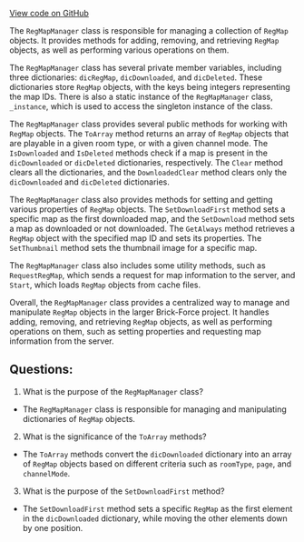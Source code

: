 [View code on GitHub](https://github.com/TieHaxJan/Brick-Force/Assembly-CSharp\RegMapManager.cs)

The `RegMapManager` class is responsible for managing a collection of `RegMap` objects. It provides methods for adding, removing, and retrieving `RegMap` objects, as well as performing various operations on them.

The `RegMapManager` class has several private member variables, including three dictionaries: `dicRegMap`, `dicDownloaded`, and `dicDeleted`. These dictionaries store `RegMap` objects, with the keys being integers representing the map IDs. There is also a static instance of the `RegMapManager` class, `_instance`, which is used to access the singleton instance of the class.

The `RegMapManager` class provides several public methods for working with `RegMap` objects. The `ToArray` method returns an array of `RegMap` objects that are playable in a given room type, or with a given channel mode. The `IsDownloaded` and `IsDeleted` methods check if a map is present in the `dicDownloaded` or `dicDeleted` dictionaries, respectively. The `Clear` method clears all the dictionaries, and the `DownloadedClear` method clears only the `dicDownloaded` and `dicDeleted` dictionaries.

The `RegMapManager` class also provides methods for setting and getting various properties of `RegMap` objects. The `SetDownloadFirst` method sets a specific map as the first downloaded map, and the `SetDownload` method sets a map as downloaded or not downloaded. The `GetAlways` method retrieves a `RegMap` object with the specified map ID and sets its properties. The `SetThumbnail` method sets the thumbnail image for a specific map.

The `RegMapManager` class also includes some utility methods, such as `RequestRegMap`, which sends a request for map information to the server, and `Start`, which loads `RegMap` objects from cache files.

Overall, the `RegMapManager` class provides a centralized way to manage and manipulate `RegMap` objects in the larger Brick-Force project. It handles adding, removing, and retrieving `RegMap` objects, as well as performing operations on them, such as setting properties and requesting map information from the server.
## Questions: 
 1. What is the purpose of the `RegMapManager` class?
- The `RegMapManager` class is responsible for managing and manipulating dictionaries of `RegMap` objects.

2. What is the significance of the `ToArray` methods?
- The `ToArray` methods convert the `dicDownloaded` dictionary into an array of `RegMap` objects based on different criteria such as `roomType`, `page`, and `channelMode`.

3. What is the purpose of the `SetDownloadFirst` method?
- The `SetDownloadFirst` method sets a specific `RegMap` as the first element in the `dicDownloaded` dictionary, while moving the other elements down by one position.
